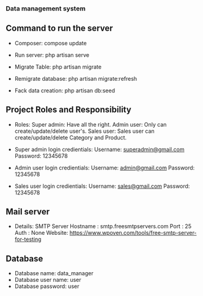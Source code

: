 ### Data management system

## Command to run the server
- Composer:
    compose update

- Run server:
    php artisan serve

- Migrate Table:
    php artisan migrate

- Remigrate database:
    php artisan migrate:refresh

- Fack data creation:
    php artisan db:seed

## Project Roles and Responsibility
- Roles:
    Super admin: Have all the right.
    Admin user: Only can create/update/delete user's.
    Sales user: Sales user can create/update/delete Category and Product.

- Super admin login credientials:
    Username: superadmin@gmail.com
    Password: 12345678

- Admin user login credientials:
    Username: admin@gmail.com
    Password: 12345678

- Sales user login credientials:
    Username: sales@gmail.com
    Password: 12345678

## Mail server
- Details:
    SMTP Server Hostname : smtp.freesmtpservers.com
    Port : 25
    Auth : None
    Website: https://www.wpoven.com/tools/free-smtp-server-for-testing

## Database
- Database name: data_manager
- Database user name: user
- Database password: user